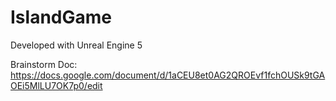 # IslandGame

Developed with Unreal Engine 5

Brainstorm Doc: https://docs.google.com/document/d/1aCEU8et0AG2QROEvf1fchOUSk9tGAOEi5MlLU7OK7p0/edit
